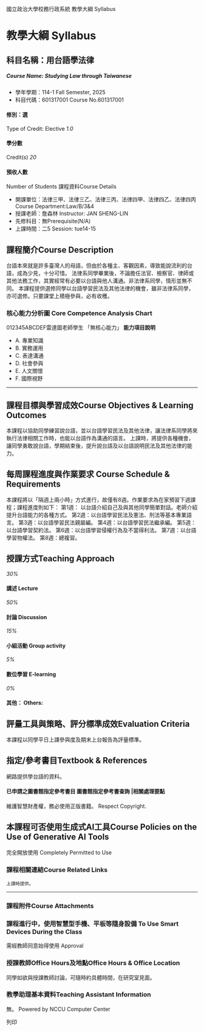 國立政治大學校務行政系統 教學大綱 Syllabus
# 教學大綱 Syllabus
##  科目名稱：用台語學法律
#####  Course Name: Studying Law through Taiwanese
  * 學年學期：114-1 Fall Semester, 2025 
  * 科目代碼：601317001 Course No.601317001


#### 修別：選
Type of Credit: Elective 
_1.0_
#### 學分數
Credit(s)
_20_
#### 預收人數
Number of Students
課程資料Course Details
  * 開課單位：法律三甲、法律三乙、法律三丙、法律四甲、法律四乙、法律四丙 Course Department:Law/B/3&4 
  * 授課老師：詹森林 Instructor: JAN SHENG-LIN 
  * 先修科目：無Prerequisite(N/A)
  * 上課時間：二5 Session: tue14-15 


##  課程簡介Course Description
台語本來就是許多臺灣人的母語，但由於各種主、客觀因素，導致能說流利的台語，成為少見，十分可惜。
法律系同學畢業後，不論擔任法官、檢察官、律師或其他法務工作，其實經常有必要以台語與他人溝通。非法律系同學，情形並無不同。
本課程提供選修同學以台語學習民法及其他法律的機會，雖非法律系同學，亦可選修。只要課堂上積極參與，必有收穫。
###  核心能力分析圖 Core Competence Analysis Chart
012345ABCDEF雷達圖老師學生
「無核心能力」 
**能力項目說明**
  * A. 專業知識
  * B. 實務運用
  * C. 表達溝通
  * D. 社會參與
  * E. 人文關懷
  * F. 國際視野


* * *
##  課程目標與學習成效Course Objectives & Learning Outcomes 
本課程以協助同學練習說台語，並以台語學習民法及其他法律，讓法律系同學將來執行法律相關工作時，也能以台語作為溝通的語言。
上課時，將提供各種機會，讓同學勇敢說台語，學期結束後，提升說台語及以台語說明民法及其他法律的能力。
##  每周課程進度與作業要求 Course Schedule & Requirements
本課程將以「隔週上兩小時」方式進行，故僅有8週。作業要求為在家預習下週課程；課程進度則如下：
第1週： 以台語介紹自己及與其他同學簡單對話。老師介紹提升台語能力的各種方式。
第2週：以台語學習民法及憲法、刑法等基本專業語言。
第3週：以台語學習民法親屬編。
第4週：以台語學習民法繼承編。
第5週：以台語學習契約法。
第6週：以台語學習侵權行為及不當得利法。
第7週：以台語學習物權法。
第8週：總複習。
##  授課方式Teaching Approach
_30%_
####  講述 Lecture
_50%_
####  討論 Discussion
_15%_
####  小組活動 Group activity
_5%_
####  數位學習 E-learning
_0%_
####  其他： Others:
##  評量工具與策略、評分標準成效Evaluation Criteria
本課程以同學平日上課參與度及期末上台報告為評量標準。
##  指定/參考書目Textbook & References
網路提供學台語的資料。
####  已申請之圖書館指定參考書目  圖書館指定參考書查詢 |相關處理要點
維護智慧財產權，務必使用正版書籍。 Respect Copyright.
##  本課程可否使用生成式AI工具Course Policies on the Use of Generative AI Tools
完全開放使用 Completely Permitted to Use
###  課程相關連結Course Related Links
```
上課時提供。
```

* * *
###  課程附件Course Attachments
###  課程進行中，使用智慧型手機、平板等隨身設備 To Use Smart Devices During the Class
需經教師同意始得使用  Approval
###  授課教師Office Hours及地點Office Hours & Office Location
同學如欲與授課教師討論，可隨時約具體時間，在研究室見面。
###  教學助理基本資料Teaching Assistant Information
無。
Powered by NCCU Computer Center
  
列印
